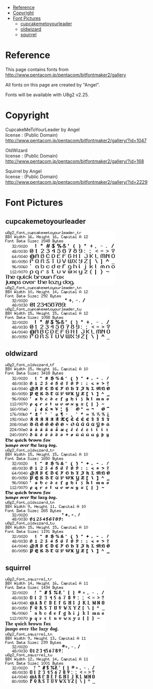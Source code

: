 
[tocstart]: # (toc start)

  * [Reference](#reference)
  * [Copyright](#copyright)
  * [Font Pictures](#font-pictures)
    * [cupcakemetoyourleader](#cupcakemetoyourleader)
    * [oldwizard](#oldwizard)
    * [squirrel](#squirrel)

[tocend]: # (toc end)

# Reference

This page contains fonts from http://www.pentacom.jp/pentacom/bitfontmaker2/gallery

All fonts on this page are created by "Angel".

Fonts will be available with U8g2 v2.25.

# Copyright


CupcakeMeToYourLeader by Angel	
license : (Public Domain)
http://www.pentacom.jp/pentacom/bitfontmaker2/gallery/?id=1047

OldWizard		
license : (Public Domain)
http://www.pentacom.jp/pentacom/bitfontmaker2/gallery/?id=168

Squirrel by Angel	
license : (Public Domain)
http://www.pentacom.jp/pentacom/bitfontmaker2/gallery/?id=2229


# Font Pictures




## cupcakemetoyourleader
![fntpic/u8g2_font_cupcakemetoyourleader_tr.png](fntpic/u8g2_font_cupcakemetoyourleader_tr.png)
![fntpic/u8g2_font_cupcakemetoyourleader_tn.png](fntpic/u8g2_font_cupcakemetoyourleader_tn.png)
![fntpic/u8g2_font_cupcakemetoyourleader_tu.png](fntpic/u8g2_font_cupcakemetoyourleader_tu.png)

## oldwizard
![fntpic/u8g2_font_oldwizard_tf.png](fntpic/u8g2_font_oldwizard_tf.png)
![fntpic/u8g2_font_oldwizard_tr.png](fntpic/u8g2_font_oldwizard_tr.png)
![fntpic/u8g2_font_oldwizard_tn.png](fntpic/u8g2_font_oldwizard_tn.png)
![fntpic/u8g2_font_oldwizard_tu.png](fntpic/u8g2_font_oldwizard_tu.png)

## squirrel
![fntpic/u8g2_font_squirrel_tr.png](fntpic/u8g2_font_squirrel_tr.png)
![fntpic/u8g2_font_squirrel_tn.png](fntpic/u8g2_font_squirrel_tn.png)
![fntpic/u8g2_font_squirrel_tu.png](fntpic/u8g2_font_squirrel_tu.png)
